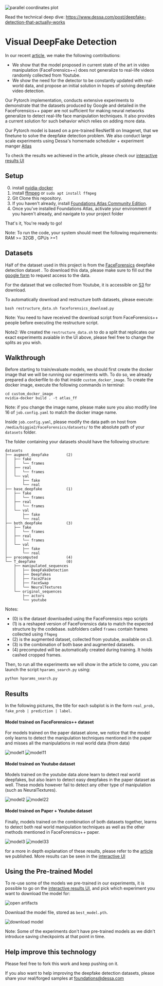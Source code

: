 ![parallel coordinates plot](/images/parcoords.gif)

Read the technical deep dive: https://www.dessa.com/post/deepfake-detection-that-actually-works

# Visual DeepFake Detection

In our recent [article](https://www.dessa.com/post/deepfake-detection-that-actually-works), we make the following contributions:
* We show that the model proposed in current state of the art in video manipulation (FaceForensics++) does not generalize to real-life videos randomly 
collected 
from Youtube.
* We show the need for the detector to be constantly updated with real-world data, and propose an initial solution in hopes of solving deepfake video detection.

Our Pytorch implementation, conducts extensive experiments to demonstrate that the datasets produced by Google and detailed in the FaceForensics++ 
paper are not sufficient for making neural networks generalize to detect real-life face manipulation techniques. It also provides a current solution for such
 behavior which relies on adding more data. 
 
Our Pytorch model is based on a pre-trained ResNet18 on Imagenet, that we finetune to solve the deepfake detection problem.
We also conduct large scale experiments using Dessa's homemade scheduler + experiment manger [Atlas](www.atlas.dessa.com/)

To check the results we achieved in the article, please check our [interactive results UI](http://deepfake-detection.dessa.com/projects)

## Setup 
0. install [nvidia-docker](https://github.com/nvidia/nvidia-docker/wiki/Installation-(version-2.0))
00. install [ffmpeg](https://www.ffmpeg.org/download.html) or `sudo apt install ffmpeg`
1. Git Clone this repository.
2. If you haven't already, install [Foundations Atlas Community Edition](https://www.atlas.dessa.com/?u=dessafake).
3. Once you've installed Foundations Atlas, activate your environment if you haven't already, and navigate to your project folder

That's it, You're ready to go!

Note: To run the code, your system should meet the following requirements: 
RAM >= 32GB , GPUs >=1

## Datasets
Half of the dataset used in this project is from the [FaceForensics](https://github.com/ondyari/FaceForensics/tree/master/dataset) deepfake detection dataset
. To download this data, please make sure to fill out the [google form](https://github.com/ondyari/FaceForensics/#access) to request access to the data.

For the dataset that we collected from Youtube, it is accessible on [S3](ttps://deepfake-detection.s3.amazonaws.com/augment_deepfake.tar.gz) for download.

To automatically download and restructure both datasets, please execute:

```
bash restructure_data.sh faceforensics_download.py
```

Note: You need to have received the download script from FaceForensics++ people before executing the restructure script.

Note2: We created the `restructure_data.sh` to do a split that replicates our exact experiments avaiable in the UI above, please feel free to change the 
splits as you wish.

## Walkthrough

Before starting to train/evaluate models, we should first create the docker image that we will be running our experiments with. To do so, we already prepared
 a dockerfile to do that inside `custom_docker_image`. To create the docker image, execute the following commands in terminal:
 
 ```
 cd custom_docker_image
 nvidia-docker build . -t atlas_ff
 ```
 
Note: if you change the image name, please make sure you also modify line 16 of `job.config.yaml` to match the docker image name.

Inside `job.config.yaml`, please modify the data path on host from `/media/biggie2/FaceForensics/datasets/` to the absolute path of your `datasets` folder.

The folder containing your datasets should have the following structure:

```
datasets
├── augment_deepfake        (2)
│   ├── fake
│   │   └── frames
│   ├── real
│   │   └── frames
│   └── val
│       ├── fake
│       └── real
├── base_deepfake           (1)
│   ├── fake
│   │   └── frames
│   ├── real
│   │   └── frames
│   └── val
│       ├── fake
│       └── real
├── both_deepfake           (3)
│   ├── fake
│   │   └── frames
│   ├── real
│   │   └── frames
│   └── val
│       ├── fake
│       └── real
├── precomputed             (4)
└── T_deepfake              (0)
    ├── manipulated_sequences
    │   ├── DeepFakeDetection
    │   ├── Deepfakes
    │   ├── Face2Face
    │   ├── FaceSwap
    │   └── NeuralTextures
    └── original_sequences
        ├── actors
        └── youtube
```

Notes:
* (0) is the dataset downloaded using the FaceForensics repo scripts
* (1) is a reshaped version of FaceForensics data to match the expected structure by the codebase. subfolders called `frames` contain frames collected using 
`ffmpeg`
* (2) is the augmented dataset, collected from youtube, available on s3.
* (3) is the combination of both base and augmented datasets.
* (4) precomputed will be automatically created during training. It holds cashed cropped frames.

Then, to run all the experiments we will show in the article to come, you can launch the script `hparams_search.py` using:

```bash
python hparams_search.py
```

## Results

In the following pictures, the title for each subplot is in the form `real_prob, fake_prob | prediction | label`.

#### Model trained on FaceForensics++ dataset

For models trained on the paper dataset alone, we notice that the model only learns to detect the manipulation techniques mentioned in the paper and misses 
all the manipulations in real world data (from data)

![model1](/images/model1.png)
![model11](/images/model11.png)

#### Model trained on Youtube dataset

Models trained on the youtube data alone learn to detect real world deepfakes, but also learn to detect easy deepfakes in the paper dataset as well. These 
models however fail to detect any other type of manipulation (such as NeuralTextures).

![model2](/images/model2.png)
![model22](/images/model22.png)

#### Model trained on Paper + Youtube dataset

Finally, models trained on the combination of both datasets together, learns to detect both real world manipulation techniques as well as the other methods 
mentioned in FaceForensics++ paper. 

![model3](/images/model3.png)
![model33](/images/model33.png)

for a more in depth explanation of these results, please refer to the [article](https://www.dessa.com/post/deepfake-detection-that-actually-works) we published. More results can be seen in the 
[interactive UI](http://deepfake-detection.dessa.com/projects)

## Using the Pre-trained Model 

To re-use some of the models we pre-trained in our experiments, it is possible to go on the 
[interactive results UI](http://deepfake-detection.dessa.com/projects), and pick which experiment you want to download the model for:

![open artifacts](/images/open_artifacts.png)

Download the model file, stored as `best_model.pth`.

![download model](/images/download_model.png)

Note: Some of the experiments don't have pre-trained models as we didn't introduce saving checkpoints at that point in time.

## Help improve this technology

Please feel free to fork this work and keep pushing on it.

If you also want to help improving the deepfake detection datasets, please share your real/forged samples at foundations@dessa.com
